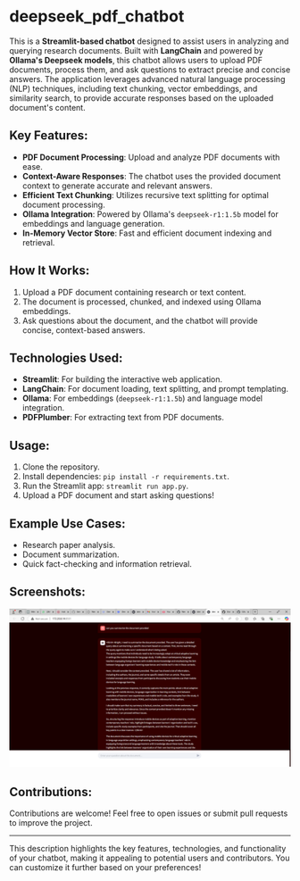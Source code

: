 # deepseek_pdf_chatbot

This is a **Streamlit-based chatbot** designed to assist users in analyzing and querying research documents. Built with **LangChain** and powered by **Ollama's Deepseek models**, this chatbot allows users to upload PDF documents, process them, and ask questions to extract precise and concise answers. The application leverages advanced natural language processing (NLP) techniques, including text chunking, vector embeddings, and similarity search, to provide accurate responses based on the uploaded document's content.

## Key Features:
- **PDF Document Processing**: Upload and analyze PDF documents with ease.
- **Context-Aware Responses**: The chatbot uses the provided document context to generate accurate and relevant answers. 
- **Efficient Text Chunking**: Utilizes recursive text splitting for optimal document processing.
- **Ollama Integration**: Powered by Ollama's `deepseek-r1:1.5b` model for embeddings and language generation.
- **In-Memory Vector Store**: Fast and efficient document indexing and retrieval.

## How It Works:
1. Upload a PDF document containing research or text content.
2. The document is processed, chunked, and indexed using Ollama embeddings.
3. Ask questions about the document, and the chatbot will provide concise, context-based answers.

## Technologies Used:
- **Streamlit**: For building the interactive web application.
- **LangChain**: For document loading, text splitting, and prompt templating.
- **Ollama**: For embeddings (`deepseek-r1:1.5b`) and language model integration.
- **PDFPlumber**: For extracting text from PDF documents.

## Usage:
1. Clone the repository.
2. Install dependencies: `pip install -r requirements.txt`.
3. Run the Streamlit app: `streamlit run app.py`.
4. Upload a PDF document and start asking questions!

## Example Use Cases:
- Research paper analysis.
- Document summarization.
- Quick fact-checking and information retrieval.

## Screenshots:
![2)](screenshot/2.png) 

## Contributions:
Contributions are welcome! Feel free to open issues or submit pull requests to improve the project.

---

This description highlights the key features, technologies, and functionality of your chatbot, making it appealing to potential users and contributors. You can customize it further based on your preferences!
 
